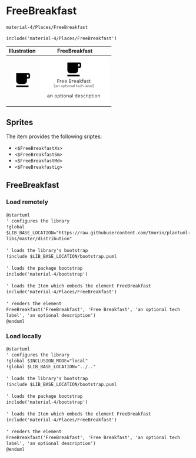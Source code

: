 # FreeBreakfast


```text
material-4/Places/FreeBreakfast
```

```text
include('material-4/Places/FreeBreakfast')
```



| Illustration | FreeBreakfast |
| :---: | :---: |
| ![illustration for Illustration](../../material-4/Places/FreeBreakfast.png) | ![illustration for FreeBreakfast](../../material-4/Places/FreeBreakfast.Local.png) |



## Sprites
The item provides the following sriptes:

- `<$FreeBreakfastXs>`
- `<$FreeBreakfastSm>`
- `<$FreeBreakfastMd>`
- `<$FreeBreakfastLg>`





## FreeBreakfast

### Load remotely
```plantuml
@startuml
' configures the library
!global $LIB_BASE_LOCATION="https://raw.githubusercontent.com/tmorin/plantuml-libs/master/distribution"

' loads the library's bootstrap
!include $LIB_BASE_LOCATION/bootstrap.puml

' loads the package bootstrap
include('material-4/bootstrap')

' loads the Item which embeds the element FreeBreakfast
include('material-4/Places/FreeBreakfast')

' renders the element
FreeBreakfast('FreeBreakfast', 'Free Breakfast', 'an optional tech label', 'an optional description')
@enduml
```

### Load locally
```plantuml
@startuml
' configures the library
!global $INCLUSION_MODE="local"
!global $LIB_BASE_LOCATION="../.."

' loads the library's bootstrap
!include $LIB_BASE_LOCATION/bootstrap.puml

' loads the package bootstrap
include('material-4/bootstrap')

' loads the Item which embeds the element FreeBreakfast
include('material-4/Places/FreeBreakfast')

' renders the element
FreeBreakfast('FreeBreakfast', 'Free Breakfast', 'an optional tech label', 'an optional description')
@enduml
```

